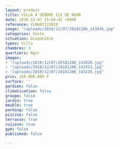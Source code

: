 ```yaml
---
layout: produit
title: VILLA A VENDRE ILE DE NGOR
date: 2018-12-07 15:04:42 +0000
reference: VLNG07122018
image: "/uploads/2018/12/07/20181206_143036.jpg"
categories: Vente
situation: Disponible
types: Villa
chambres: 3
quartiers: Ngor
images:
- "/uploads/2018/12/07/20181206_143020.jpg"
- "/uploads/2018/12/07/20181206_143353.jpg"
- "/uploads/2018/12/07/20181206_143235.jpg"
prix: 150.000.000 F
surface: ''
gardien: false
climatisation: false
groupe: false
jardin: true
meuble: true
parking: false
piscine: false
terrasse: true
cuisine: true
gym: false
published: false

---
```

